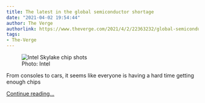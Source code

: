 ```yaml
---
title: The latest in the global semiconductor shortage
date: "2021-04-02 19:54:44"
author: The Verge
authorlink: https://www.theverge.com/2021/4/2/22363232/global-semiconductor-chip-shortage-pandemic-consoles-cpus-graphics-cards-cars
tags:
- The-Verge
---
```

<figure>
      <img alt="Intel Skylake chip shots" src="https://cdn.vox-cdn.com/thumbor/j123McRaN9CApLaWlFpBP0Q-VGs=/2x0:1018x677/1310x873/cdn.vox-cdn.com/uploads/chorus_image/image/69068410/vs09-02_0831cxs-2.0.0.png" />
        <figcaption>Photo: Intel</figcaption>
    </figure>

  <p>From consoles to cars, it seems like everyone is having a hard time getting enough chips</p>
  <p>
    <a href="https://www.theverge.com/2021/4/2/22363232/global-semiconductor-chip-shortage-pandemic-consoles-cpus-graphics-cards-cars">Continue reading&hellip;</a>
  </p>